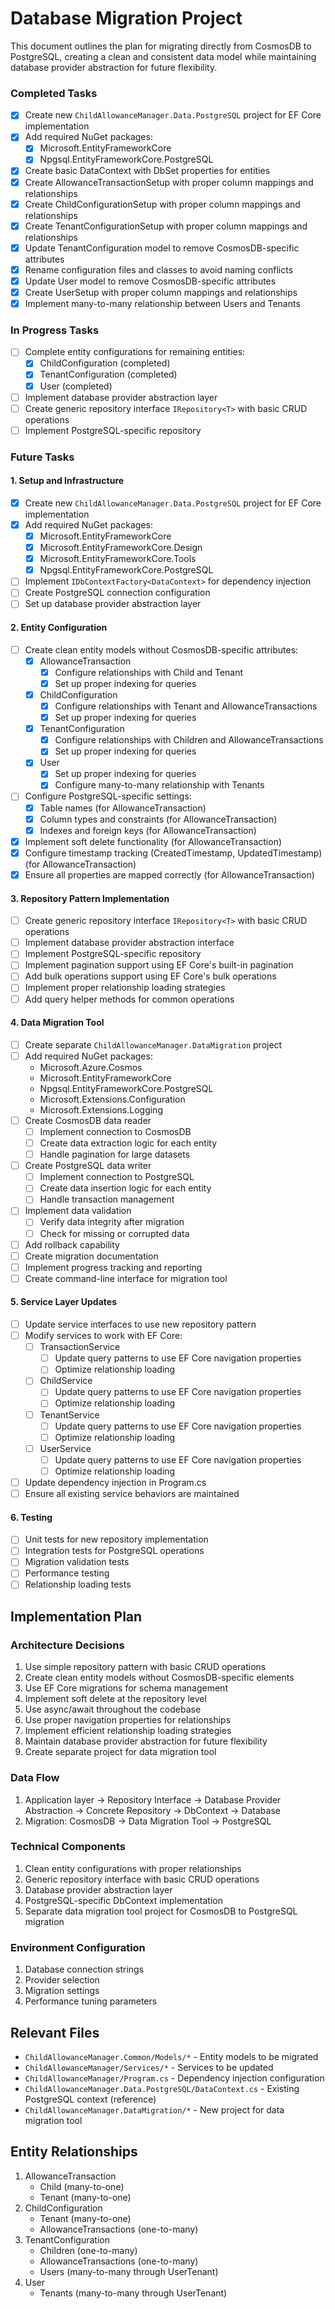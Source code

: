 # Database Migration Project

This document outlines the plan for migrating directly from CosmosDB to PostgreSQL, creating a clean and consistent data model while maintaining database provider abstraction for future flexibility.

### Completed Tasks
- [x] Create new `ChildAllowanceManager.Data.PostgreSQL` project for EF Core implementation
- [x] Add required NuGet packages:
  - [x] Microsoft.EntityFrameworkCore
  - [x] Npgsql.EntityFrameworkCore.PostgreSQL
- [x] Create basic DataContext with DbSet properties for entities
- [x] Create AllowanceTransactionSetup with proper column mappings and relationships
- [x] Create ChildConfigurationSetup with proper column mappings and relationships
- [x] Create TenantConfigurationSetup with proper column mappings and relationships
- [x] Update TenantConfiguration model to remove CosmosDB-specific attributes
- [x] Rename configuration files and classes to avoid naming conflicts
- [x] Update User model to remove CosmosDB-specific attributes
- [x] Create UserSetup with proper column mappings and relationships
- [x] Implement many-to-many relationship between Users and Tenants

### In Progress Tasks
- [ ] Complete entity configurations for remaining entities:
  - [x] ChildConfiguration (completed)
  - [x] TenantConfiguration (completed)
  - [x] User (completed)
- [ ] Implement database provider abstraction layer
- [ ] Create generic repository interface `IRepository<T>` with basic CRUD operations
- [ ] Implement PostgreSQL-specific repository

### Future Tasks

#### 1. Setup and Infrastructure
- [x] Create new `ChildAllowanceManager.Data.PostgreSQL` project for EF Core implementation
- [x] Add required NuGet packages:
  - [x] Microsoft.EntityFrameworkCore
  - [x] Microsoft.EntityFrameworkCore.Design
  - [x] Microsoft.EntityFrameworkCore.Tools
  - [x] Npgsql.EntityFrameworkCore.PostgreSQL
- [ ] Implement `IDbContextFactory<DataContext>` for dependency injection
- [ ] Create PostgreSQL connection configuration
- [ ] Set up database provider abstraction layer

#### 2. Entity Configuration
- [ ] Create clean entity models without CosmosDB-specific attributes:
  - [x] AllowanceTransaction
    - [x] Configure relationships with Child and Tenant
    - [x] Set up proper indexing for queries
  - [x] ChildConfiguration
    - [x] Configure relationships with Tenant and AllowanceTransactions
    - [x] Set up proper indexing for queries
  - [x] TenantConfiguration
    - [x] Configure relationships with Children and AllowanceTransactions
    - [x] Set up proper indexing for queries
  - [x] User
    - [x] Set up proper indexing for queries
    - [x] Configure many-to-many relationship with Tenants
- [ ] Configure PostgreSQL-specific settings:
  - [x] Table names (for AllowanceTransaction)
  - [x] Column types and constraints (for AllowanceTransaction)
  - [x] Indexes and foreign keys (for AllowanceTransaction)
- [x] Implement soft delete functionality (for AllowanceTransaction)
- [x] Configure timestamp tracking (CreatedTimestamp, UpdatedTimestamp) (for AllowanceTransaction)
- [x] Ensure all properties are mapped correctly (for AllowanceTransaction)

#### 3. Repository Pattern Implementation
- [ ] Create generic repository interface `IRepository<T>` with basic CRUD operations
- [ ] Implement database provider abstraction interface
- [ ] Implement PostgreSQL-specific repository
- [ ] Implement pagination support using EF Core's built-in pagination
- [ ] Add bulk operations support using EF Core's bulk operations
- [ ] Implement proper relationship loading strategies
- [ ] Add query helper methods for common operations

#### 4. Data Migration Tool
- [ ] Create separate `ChildAllowanceManager.DataMigration` project
- [ ] Add required NuGet packages:
  - Microsoft.Azure.Cosmos
  - Microsoft.EntityFrameworkCore
  - Npgsql.EntityFrameworkCore.PostgreSQL
  - Microsoft.Extensions.Configuration
  - Microsoft.Extensions.Logging
- [ ] Create CosmosDB data reader
  - [ ] Implement connection to CosmosDB
  - [ ] Create data extraction logic for each entity
  - [ ] Handle pagination for large datasets
- [ ] Create PostgreSQL data writer
  - [ ] Implement connection to PostgreSQL
  - [ ] Create data insertion logic for each entity
  - [ ] Handle transaction management
- [ ] Implement data validation
  - [ ] Verify data integrity after migration
  - [ ] Check for missing or corrupted data
- [ ] Add rollback capability
- [ ] Create migration documentation
- [ ] Implement progress tracking and reporting
- [ ] Create command-line interface for migration tool

#### 5. Service Layer Updates
- [ ] Update service interfaces to use new repository pattern
- [ ] Modify services to work with EF Core:
  - [ ] TransactionService
    - [ ] Update query patterns to use EF Core navigation properties
    - [ ] Optimize relationship loading
  - [ ] ChildService
    - [ ] Update query patterns to use EF Core navigation properties
    - [ ] Optimize relationship loading
  - [ ] TenantService
    - [ ] Update query patterns to use EF Core navigation properties
    - [ ] Optimize relationship loading
  - [ ] UserService
    - [ ] Update query patterns to use EF Core navigation properties
    - [ ] Optimize relationship loading
- [ ] Update dependency injection in Program.cs
- [ ] Ensure all existing service behaviors are maintained

#### 6. Testing
- [ ] Unit tests for new repository implementation
- [ ] Integration tests for PostgreSQL operations
- [ ] Migration validation tests
- [ ] Performance testing
- [ ] Relationship loading tests

## Implementation Plan

### Architecture Decisions
1. Use simple repository pattern with basic CRUD operations
2. Create clean entity models without CosmosDB-specific elements
3. Use EF Core migrations for schema management
4. Implement soft delete at the repository level
5. Use async/await throughout the codebase
6. Use proper navigation properties for relationships
7. Implement efficient relationship loading strategies
8. Maintain database provider abstraction for future flexibility
9. Create separate project for data migration tool

### Data Flow
1. Application layer → Repository Interface → Database Provider Abstraction → Concrete Repository → DbContext → Database
2. Migration: CosmosDB → Data Migration Tool → PostgreSQL

### Technical Components
1. Clean entity configurations with proper relationships
2. Generic repository interface with basic CRUD operations
3. Database provider abstraction layer
4. PostgreSQL-specific DbContext implementation
5. Separate data migration tool project for CosmosDB to PostgreSQL migration

### Environment Configuration
1. Database connection strings
2. Provider selection
3. Migration settings
4. Performance tuning parameters

## Relevant Files
- `ChildAllowanceManager.Common/Models/*` - Entity models to be migrated
- `ChildAllowanceManager/Services/*` - Services to be updated
- `ChildAllowanceManager/Program.cs` - Dependency injection configuration
- `ChildAllowanceManager.Data.PostgreSQL/DataContext.cs` - Existing PostgreSQL context (reference)
- `ChildAllowanceManager.DataMigration/*` - New project for data migration tool

## Entity Relationships
1. AllowanceTransaction
   - Child (many-to-one)
   - Tenant (many-to-one)
2. ChildConfiguration
   - Tenant (many-to-one)
   - AllowanceTransactions (one-to-many)
3. TenantConfiguration
   - Children (one-to-many)
   - AllowanceTransactions (one-to-many)
   - Users (many-to-many through UserTenant)
4. User
   - Tenants (many-to-many through UserTenant) 